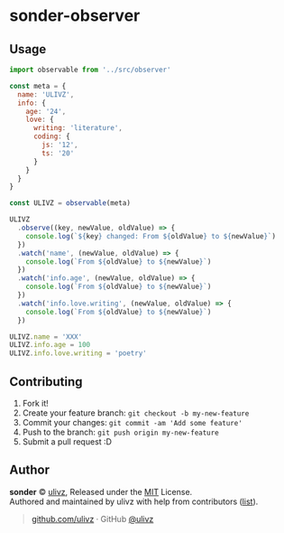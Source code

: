 # sonder-observer

## Usage

```js
import observable from '../src/observer'

const meta = {
  name: 'ULIVZ',
  info: {
    age: '24',
    love: {
      writing: 'literature',
      coding: {
        js: '12',
        ts: '20'
      }
    }
  }
}

const ULIVZ = observable(meta)

ULIVZ
  .observe((key, newValue, oldValue) => {
    console.log(`${key} changed: From ${oldValue} to ${newValue}`)
  })
  .watch('name', (newValue, oldValue) => {
    console.log(`From ${oldValue} to ${newValue}`)
  })
  .watch('info.age', (newValue, oldValue) => {
    console.log(`From ${oldValue} to ${newValue}`)
  })
  .watch('info.love.writing', (newValue, oldValue) => {
    console.log(`From ${oldValue} to ${newValue}`)
  })

ULIVZ.name = 'XXX'
ULIVZ.info.age = 100
ULIVZ.info.love.writing = 'poetry'
```


## Contributing

1. Fork it!
2. Create your feature branch: `git checkout -b my-new-feature`
3. Commit your changes: `git commit -am 'Add some feature'`
4. Push to the branch: `git push origin my-new-feature`
5. Submit a pull request :D


## Author

**sonder** © [ulivz](https://github.com/ULIVZ), Released under the [MIT](../../LICENSE) License.<br>
Authored and maintained by ulivz with help from contributors ([list](https://github.com/ULIVZ/sonder/contributors)).

> [github.com/ulivz](https://github.com/ulivz) · GitHub [@ulivz](https://github.com/ULIVZ)

